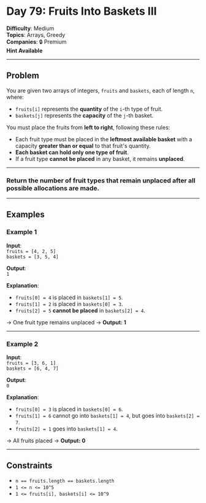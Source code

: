 # Day 79: Fruits Into Baskets III

**Difficulty**: Medium  
**Topics**: Arrays, Greedy  
**Companies**: 🔒 Premium  
**Hint Available**

---

## Problem

You are given two arrays of integers, `fruits` and `baskets`, each of length `n`, where:

- `fruits[i]` represents the **quantity** of the `i`-th type of fruit.
- `baskets[j]` represents the **capacity** of the `j`-th basket.

You must place the fruits from **left to right**, following these rules:

- Each fruit type must be placed in the **leftmost available basket** with a capacity **greater than or equal** to that fruit's quantity.
- **Each basket can hold only one type of fruit**.
- If a fruit type **cannot be placed** in any basket, it remains **unplaced**.

---

### Return the **number of fruit types** that remain **unplaced** after all possible allocations are made.

---

## Examples

### Example 1

**Input**:  
`fruits = [4, 2, 5]`  
`baskets = [3, 5, 4]`

**Output**:  
`1`

**Explanation**:
- `fruits[0] = 4` is placed in `baskets[1] = 5`.  
- `fruits[1] = 2` is placed in `baskets[0] = 3`.  
- `fruits[2] = 5` **cannot be placed** in `baskets[2] = 4`.  

→ One fruit type remains unplaced → **Output: 1**

---

### Example 2

**Input**:  
`fruits = [3, 6, 1]`  
`baskets = [6, 4, 7]`

**Output**:  
`0`

**Explanation**:
- `fruits[0] = 3` is placed in `baskets[0] = 6`.  
- `fruits[1] = 6` cannot go into `baskets[1] = 4`, but goes into `baskets[2] = 7`.  
- `fruits[2] = 1` goes into `baskets[1] = 4`.  

→ All fruits placed → **Output: 0**

---

## Constraints

- `n == fruits.length == baskets.length`
- `1 <= n <= 10^5`
- `1 <= fruits[i], baskets[i] <= 10^9`
